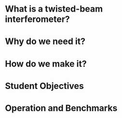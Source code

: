 # What is a twisted-beam interferometer?

# Why do we need it?

# How do we make it?

# Student Objectives

# Operation and Benchmarks
